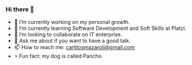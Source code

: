 ### Hi there 👋

- 🔭 I’m currently working on my personal growth.
- 🌱 I’m currently learning Software Development and Soft Skills at Platzi.
- 👯 I’m looking to collaborate on IT enterprise.
- 💬 Ask me about if you want to have a good talk.
- 📫 How to reach me: carlitosmazaroli@gmail.com
- ⚡ Fun fact: my dog is called Pancho

<!--
**mazzaroli/mazzaroli** is a ✨ _special_ ✨ repository because its `README.md` (this file) appears on your GitHub profile.


-->
